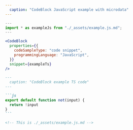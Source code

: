 ```yaml
---
  caption: "CodeBlock JavaScript example with microdata"
---
```


<!-- markdownlint-disable MD041 -->
<!-- dprint-ignore -->
```jsx
---
import * as exampleJs from "./_assets/example.js.md";
---

<CodeBlock
  properties={{
    codeSampleType: "code snippet",
    programmingLanguage: "JavaScript",
  }}
  snippet={exampleTs}
/>
```

<!-- markdownlint-disable MD041 -->
<!-- dprint-ignore -->
````md
---
  caption: "CodeBlock example TS code"
---

```js
export default function not(input) {
  return !input
}
```

<!-- This is ./_assets/example.js.md -->
````
